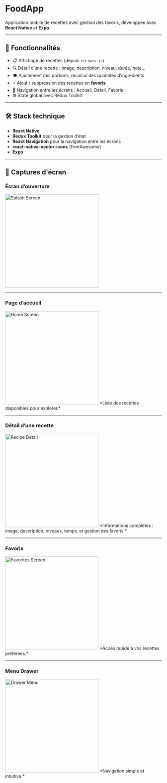 # FoodApp

Application mobile de recettes avec gestion des favoris, développée avec **React Native** et **Expo**.

---

## 📱 Fonctionnalités

- 📋 Affichage de recettes (depuis `recipes.js`)
- 🔍 Détail d’une recette : image, description, niveau, durée, note…
- 🍽️ Ajustement des portions, recalcul des quantités d’ingrédients
- ⭐ Ajout / suppression des recettes en **favoris**
- 🧭 Navigation entre les écrans : Accueil, Détail, Favoris
- ⚙️ State global avec Redux Toolkit

---

## 🛠️ Stack technique

- **React Native**
- **Redux Toolkit** pour la gestion d’état
- **React Navigation** pour la navigation entre les écrans
- **react-native-vector-icons** (FontAwesome)
- **Expo**

---

## 📸 Captures d'écran

### Écran d’ouverture
<img src="./assets/homeFoodApp.PNG" alt="Splash Screen" width="300" />  

---

### Page d’accueil
<img src="./assets/searchFoodApp.PNG" alt="Home Screen" width="300" />  
*Liste des recettes disponibles pour explorer.*

---

### Détail d’une recette
<img src="./assets/recipeFoodApp.PNG" alt="Recipe Detail" width="300" />  
*Informations complètes : image, description, niveaux, temps, et gestion des favoris.*

---

### Favoris
<img src="./assets/favoriFoodApp.PNG" alt="Favorites Screen" width="300" />  
*Accès rapide à vos recettes préférées.*

---

### Menu Drawer
<img src="./assets/drawerFoodApp.PNG" alt="Drawer Menu" width="300" />  
*Navigation simple et intuitive.*

